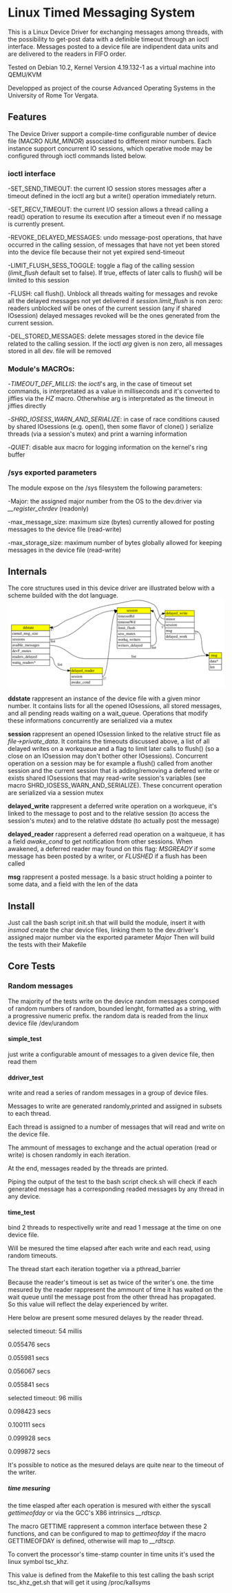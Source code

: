 # Linux Timed Messaging System

This is a Linux Device Driver for exchanging messages among threads, with the possibility to get-post data with a definible timeout through an ioctl interface.
Messages posted to a device file are indipendent data units and are delivered to the readers in FIFO order.

Tested on Debian 10.2, Kernel Version 4.19.132-1 as a virtual machine into QEMU/KVM

Developped as project of the course Advanced Operating Systems in the University of Rome Tor Vergata.


## Features

The Device Driver support a compile-time configurable number of device file (MACRO *NUM_MINOR*)  associated to different minor numbers. 
Each instance support concurrent IO sessions, which operative mode may be configured through ioctl commands listed below.

### ioctl interface
-SET_SEND_TIMEOUT:			the current IO session stores messages after a timeout defined in the ioctl arg but a write() operation immediately return.

-SET_RECV_TIMEOUT:			the current I/O session allows a thread calling a read() operation to resume its execution after a timeout even if no message is currently present.

-REVOKE_DELAYED_MESSAGES:	undo message-post operations, that have occurred in the calling session, 
							of messages that have not yet been stored into the device file because their not yet expired send-timeout 

-LIMIT_FLUSH_SESS_TOGGLE:	toggle a flag of the calling session (*limit_flush* default set to false). If true, effects of later calls to flush() will be limited to this session

-FLUSH:						call flush(). Unblock all threads waiting for messages and revoke all the delayed messages not yet delivered
							if *session.limit_flush* is non zero:
								 readers unblocked will be ones of the current session (any if shared IOsession)
								 delayed messages revoked will be the ones generated from the current session.

-DEL_STORED_MESSAGES:		delete messages stored in the device file related to the calling session.
							If the ioctl *arg* given is non zero, all messages stored in all dev. file will be removed

### Module's MACROs:
-*TIMEOUT_DEF_MILLIS*:	the *ioctl*'s arg, in the case of timeout set commands, is interpretated as a value in milliseconds and it's converted to jiffies via the *HZ* macro.
						Otherwhise arg is interpretated as the timeout in jiffies directly

-*SHRD_IOSESS_WARN_AND_SERIALIZE*:	in case of race conditions caused by shared IOsessions (e.g. open(), then some flavor of clone() )
									serialize threads (via a session's mutex) and print a warning information

-*QUIET*:						   disable aux macro for logging information on the kernel's ring buffer

### /sys exported parameters
The module expose on the /sys filesystem the following parameters:

-Major:				the assigned major number from the OS to the dev.driver via *__register_chrdev*  (readonly)

-max_message_size:	maximum size (bytes) currently allowed for posting messages to the device file	 (read-write)

-max_storage_size:  maximum number of bytes globally allowed for keeping messages in the device file (read-write)

## Internals

The core structures used in this device driver are illustrated below with a scheme builded with the dot language.
![coreStructsRelationships](doc/coreStructsRelationships.svg)

__ddstate__ rappresent an instance of the device file with a given minor number.
It contains lists for all the opened IOsessions, all stored messages, and all pending reads waiting on a wait_queue.
Operations that modify these informations concurrently are serialized via a mutex

__session__ rappresent an opened IOsession linked to the relative struct file as *file->private_data*.
It contains the timeouts discussed above, a list of all delayed writes on a workqueue
and a flag to limit later calls to flush() (so a close on an IOsession may don't bother other IOsessions).
Concurrent operation on a session may be for example a flush() called from another session and the current session that is adding/removing a defered write 
or exists shared IOsessions that may read-write session's variables (see macro SHRD_IOSESS_WARN_AND_SERIALIZE).
These concurrent operation are serialized via a session mutex

__delayed_write__ rappresent a deferred write operation on a workqueue, 
it's linked to the message to post and to the relative session (to access the session's mutex) and to the relative ddstate (to actually post the message)

__delayed_reader__ rappresent a deferred read operation on a waitqueue, it has a field *awake_cond* to get notification from other sessions.
When awakened, a deferred reader may found on this flag: *MSGREADY* if some message has been posted by a writer, or *FLUSHED* if a flush has been called

__msg__ rappresent a posted message.
Is a  basic struct holding a pointer to some data, and a field with the len of the data

## Install
Just call the bash script init.sh that will build the module, insert it with *insmod* create the char device files, linking them to the dev.driver's assigned major number via the exported parameter *Major*
Then will build the tests with their Makefile

## Core Tests
### Random messages
The majority of the tests write on the device random messages composed of random numbers of random, bounded lenght, formatted as a string, with a progressive numeric prefix.
the random data is readed from the linux device file /dev/urandom 

#### simple_test 
just write a configurable amount of messages to a given device file, then read them
#### ddriver_test
write and read a series of random messages in a group of device files.

Messages to write are generated randomly,printed and assigned in subsets to each thread.

Each thread is assigned to a number of messages that will read and write on the device file.

The ammount of messages to exchange and the actual operation (read or write) is chosen randomly in each iteration.

At the end, messages readed by the threads are printed.

Piping the output of the test to the bash script check.sh will check if each generated message has a corresponding readed messages by any thread in any device.


#### time_test
bind 2 threads to respectivelly write and read 1 message at the time on one device file.

Will be mesured the time elapsed after each write and each read, using random timeouts.

The thread start each iteration together via a pthread_barrier

Because the reader's timeout is set as twice of the writer's one. the time mesured by the reader rappresent the ammount of time it has waited on the wait queue until the message post from the other thread has propagated. So this value will reflect the delay experienced by writer.

Here below are present some mesured delayes by the reader thread.

selected timeout: 54 millis

0.055476 secs

0.055981 secs

0.056067 secs

0.055841 secs

selected timeout: 96 millis

0.098423 secs

0.100111 secs

0.099928 secs

0.099872 secs


It's possible to notice as the mesured delays  are quite near to the timeout of the writer.
##### time mesuring 
the time elasped after each operation is mesured with either the syscall *gettimeofday* or via the GCC's X86 intrinsics *__rdtscp*.

The macro GETTIME rappresent a common interface between these 2 functions, and can be configured to map to *gettimeofday* if the macro GETTIMEOFDAY is defined, otherwise will map to *__rdtscp*.

To convert the  processor's time-stamp counter in time units it's used the linux symbol tsc_khz.

This value is defined from the Makefile to this test calling the bash script tsc_khz_get.sh that will get it using /proc/kallsyms
